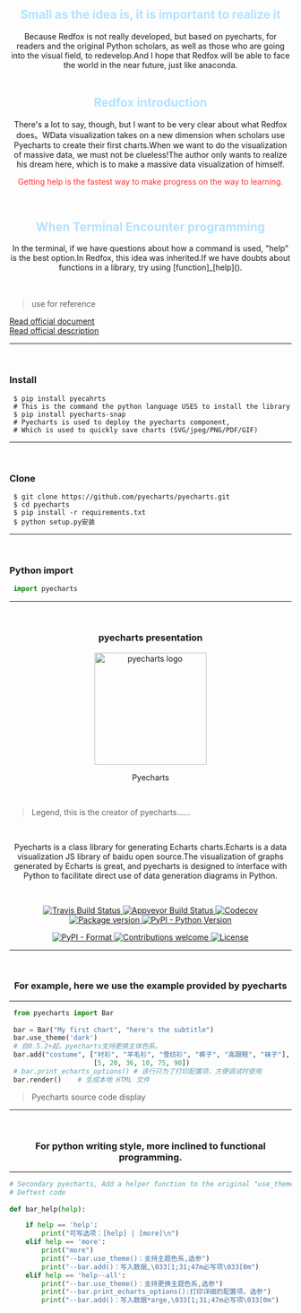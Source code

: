  <h2 align="center"><font color="#B0E2FF">Small as the idea is, it is important to realize it</font></h2>

 <center>Because Redfox is not really developed, but based on pyecharts, for readers and the original Python scholars, as well as those who are going into the visual field, to redevelop.And I hope that Redfox will be able to face the world in the near future, just like anaconda.</center>
 
<br>

<h2 align="center"><font color="#B0E2FF">Redfox introduction</font></h2>

<center>There's a lot to say, though, but I want to be very clear about what Redfox does。WData visualization takes on a new dimension when scholars use Pyecharts to create their first charts.When we want to do the visualization of massive data, we must not be clueless!The author only wants to realize his dream here, which is to make a massive data visualization of himself.</center>
 
<p align="center"><font color="FF3030">Getting help is the fastest way to make progress on the way to learning.</font></p>
 
<br>

<h2 align="center"><font color="#B0E2FF">When Terminal Encounter programming</font></h2>

<center>In the terminal, if we have questions about how a command is used, "help" is the best option.In Redfox, this idea was inherited.If we have doubts about functions in a library, try using [function]_[help]().</center>

<br>

<br>

>use for reference

 [Read official document](https://github.com/pyecharts/pyecharts//)
 <br>
 [Read official description](http://pyecharts.org/#/)

<hr>

<br>

### Install

```shell
 $ pip install pyecahrts
 # This is the command the python language USES to install the library
 $ pip install pyecharts-snap
 # Pyecharts is used to deploy the pyecharts component, 
 # Which is used to quickly save charts (SVG/jpeg/PNG/PDF/GIF)
```

------

<br>

### Clone

```shell
 $ git clone https://github.com/pyecharts/pyecharts.git
 $ cd pyecharts
 $ pip install -r requirements.txt
 $ python setup.py安装
```

------

<br>

### Python import

```python
 import pyecharts
```

------

<br>

<h3 align="center">pyecharts presentation</h3>

<p align="center">
 
<img src="https://user-images.githubusercontent.com/19553554/39612358-499eb2ae-4f91-11e8-8f56-179c4f0bf2df.png" alt="pyecharts logo" width="200" height="200" />
   
</p>
 
<p align="center">Pyecharts</p>

<br>

>Legend, this is the creator of pyecharts……
<br>

<p align="center">Pyecharts is a class library for generating Echarts charts.Echarts is a data visualization JS library of baidu open source.The visualization of graphs generated by Echarts is great, and pyecharts is designed to interface with Python to facilitate direct use of data generation diagrams in Python.</p>

<br>

<p align="center">
   <a href="https://travis-ci.org/pyecharts/pyecharts">
       <img src="https://travis-ci.org/pyecharts/pyecharts.svg?branch=master" alt="Travis Build Status">
   </a>
   <a href="https://ci.appveyor.com/project/chenjiandongx/pyecharts">
       <img src="https://ci.appveyor.com/api/projects/status/81cbsfjpfryv1cl8?svg=true" alt="Appveyor Build Status">
   </a>
   <a href="https://codecov.io/gh/pyecharts/pyecharts">
       <img src="https://codecov.io/gh/pyecharts/pyecharts/branch/master/graph/badge.svg" alt="Codecov">
   </a>
   <a href="https://badge.fury.io/py/pyecharts">
       <img src="https://badge.fury.io/py/pyecharts.svg" alt="Package version">
   </a>
   <a href="https://pypi.org/project/pyecharts/">
       <img src="https://img.shields.io/pypi/pyversions/pyecharts.svg?colorB=brightgreen" alt="PyPI - Python Version">
   </a>
 </p>
 <p align="center">
  <a href="https://pypi.org/project/pyecharts">
       <img src="https://img.shields.io/pypi/format/pyecharts.svg" alt="PyPI - Format">
   </a>
    <a href="https://github.com/pyecharts/pyecharts/pulls">
       <img src="https://img.shields.io/badge/contributions-welcome-brightgreen.svg?style=flat" alt="Contributions welcome">
   </a>
   <a href="https://opensource.org/licenses/MIT">
      <img src="https://img.shields.io/badge/License-MIT-brightgreen.svg" alt="License">
   </a>
</p>
 
<hr>

<br>

<h3 align="center">For example, here we use the example provided by pyecharts</h3>

------

```python
 from pyecharts import Bar
 
 bar = Bar("My first chart", "here's the subtitle")
 bar.use_theme('dark')
 # 自0.5.2+起，pyecharts支持更换主体色系。
 bar.add("costume", ["衬衫", "羊毛衫", "雪纺衫", "裤子", "高跟鞋", "袜子"], 
                     [5, 20, 36, 10, 75, 90])
 # bar.print_echarts_options() # 该行只为了打印配置项，方便调试时使用
 bar.render()    # 生成本地 HTML 文件
```

> Pyecharts source code display

<hr>

<br>

<h3 align="center">For python writing style, more inclined to functional programming.</h3>

<hr>

```python
# Secondary pyecharts, Add a helper function to the original "use_theme"!
# Deftest code
    
def bar_help(help):

    if help == 'help':
        print("可写选项：[help] | [more]\n")
    elif help == 'more':
        print("more")
        print("--bar.use_theme()：支持主题色系,选参")
        print("--bar.add()：写入数据,\033[1;31;47m必写项\033[0m")
    elif help == 'help--all':
        print("--bar.use_theme()：支持更换主题色系,选参")
        print("--bar.print_echarts_options():打印详细的配置项，选参")
        print("--bar.add()：写入数据*arge,\033[1;31;47m必写项\033[0m")
        
```








